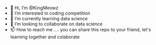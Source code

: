 - 👋 Hi, I’m @KingMeowz
- 👀 I’m interested in coding competition
- 🌱 I’m currently learning data science
- 💞️ I’m looking to collaborate on data science
- 📫 How to reach me .... you can share this repo to your friend, let's learning together and colaborate

<!---
KingMeowz/KingMeowz is a ✨ special ✨ repository because its `README.md` (this file) appears on your GitHub profile.
You can click the Preview link to take a look at your changes.
--->
